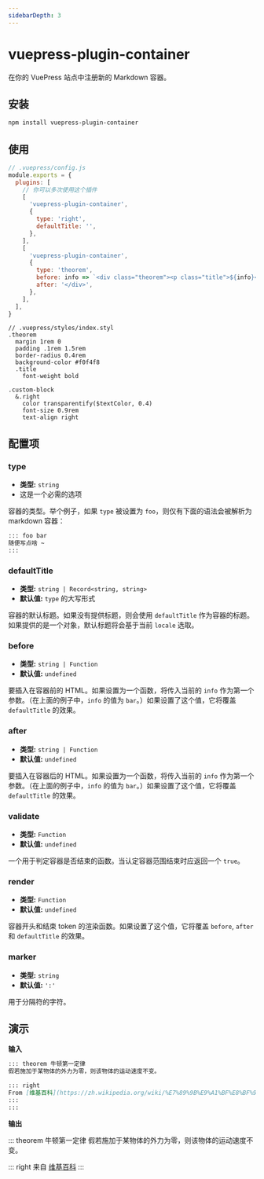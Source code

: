 ```yaml
---
sidebarDepth: 3
---
```


# vuepress-plugin-container <GitHubLink repo="vuepress/vuepress-plugin-container"/>

在你的 VuePress 站点中注册新的 Markdown 容器。

## 安装

```sh
npm install vuepress-plugin-container
```

## 使用

```js
// .vuepress/config.js
module.exports = {
  plugins: [
    // 你可以多次使用这个插件
    [
      'vuepress-plugin-container',
      {
        type: 'right',
        defaultTitle: '',
      },
    ],
    [
      'vuepress-plugin-container',
      {
        type: 'theorem',
        before: info => `<div class="theorem"><p class="title">${info}</p>`,
        after: '</div>',
      },
    ],
  ],
}
```

```stylus
// .vuepress/styles/index.styl
.theorem
  margin 1rem 0
  padding .1rem 1.5rem
  border-radius 0.4rem
  background-color #f0f4f8
  .title
    font-weight bold

.custom-block
  &.right
    color transparentify($textColor, 0.4)
    font-size 0.9rem
    text-align right
```

## 配置项

### type

- **类型:** `string`
- 这是一个必需的选项

容器的类型。举个例子，如果 `type` 被设置为 `foo`，则仅有下面的语法会被解析为 markdown 容器：

```md
::: foo bar
随便写点啥 ~
:::
```

### defaultTitle

- **类型:** `string | Record<string, string>`
- **默认值:** `type` 的大写形式

容器的默认标题。如果没有提供标题，则会使用 `defaultTitle` 作为容器的标题。如果提供的是一个对象，默认标题将会基于当前 `locale` 选取。

### before

- **类型:** `string | Function`
- **默认值:** `undefined`

要插入在容器前的 HTML。如果设置为一个函数，将传入当前的 `info` 作为第一个参数。（在上面的例子中，`info` 的值为 `bar`。）如果设置了这个值，它将覆盖 `defaultTitle` 的效果。

### after

- **类型:** `string | Function`
- **默认值:** `undefined`

要插入在容器后的 HTML。如果设置为一个函数，将传入当前的 `info` 作为第一个参数。（在上面的例子中，`info` 的值为 `bar`。）如果设置了这个值，它将覆盖 `defaultTitle` 的效果。

### validate

- **类型:** `Function`
- **默认值:** `undefined`

一个用于判定容器是否结束的函数。当认定容器范围结束时应返回一个 `true`。

### render

- **类型:** `Function`
- **默认值:** `undefined`

容器开头和结束 token 的渲染函数。如果设置了这个值，它将覆盖 `before`, `after` 和 `defaultTitle` 的效果。

### marker

- **类型:** `string`
- **默认值:** `':'`

用于分隔符的字符。

## 演示

**输入**

```md
::: theorem 牛顿第一定律
假若施加于某物体的外力为零，则该物体的运动速度不变。

::: right
From [维基百科](https://zh.wikipedia.org/wiki/%E7%89%9B%E9%A1%BF%E8%BF%90%E5%8A%A8%E5%AE%9A%E5%BE%8B)
:::
:::
```

**输出**

::: theorem 牛顿第一定律
假若施加于某物体的外力为零，则该物体的运动速度不变。

::: right
来自 [维基百科](https://zh.wikipedia.org/wiki/%E7%89%9B%E9%A1%BF%E8%BF%90%E5%8A%A8%E5%AE%9A%E5%BE%8B)
:::

